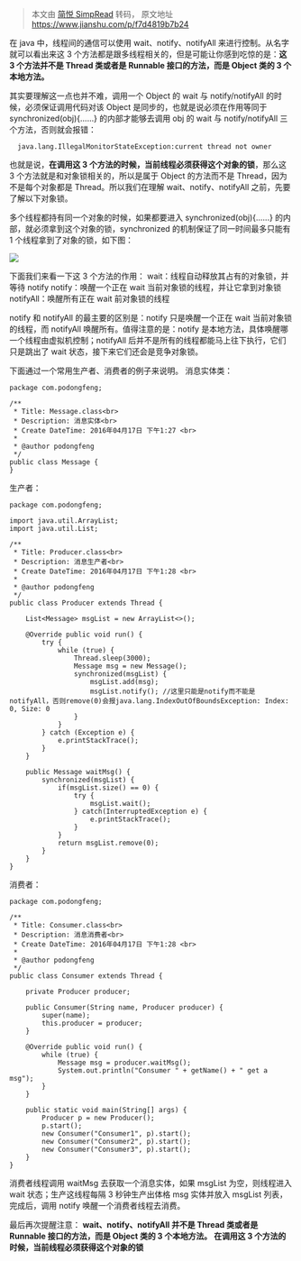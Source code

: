 > 本文由 [简悦 SimpRead](http://ksria.com/simpread/) 转码， 原文地址 https://www.jianshu.com/p/f7d4819b7b24

在 java 中，线程间的通信可以使用 wait、notify、notifyAll 来进行控制。从名字就可以看出来这 3 个方法都是跟多线程相关的，但是可能让你感到吃惊的是：**这 3 个方法并不是 Thread 类或者是 Runnable 接口的方法，而是 Object 类的 3 个本地方法。**

其实要理解这一点也并不难，调用一个 Object 的 wait 与 notify/notifyAll 的时候，必须保证调用代码对该 Object 是同步的，也就是说必须在作用等同于 synchronized(obj){......} 的内部才能够去调用 obj 的 wait 与 notify/notifyAll 三个方法，否则就会报错：

```
  java.lang.IllegalMonitorStateException:current thread not owner

```

也就是说，**在调用这 3 个方法的时候，当前线程必须获得这个对象的锁**，那么这 3 个方法就是和对象锁相关的，所以是属于 Object 的方法而不是 Thread，因为不是每个对象都是 Thread。所以我们在理解 wait、notify、notifyAll 之前，先要了解以下对象锁。

多个线程都持有同一个对象的时候，如果都要进入 synchronized(obj){......} 的内部，就必须拿到这个对象的锁，synchronized 的机制保证了同一时间最多只能有 1 个线程拿到了对象的锁，如下图：

![](https://upload-images.jianshu.io/upload_images/151858-c1d566181a8034cc.png)

下面我们来看一下这 3 个方法的作用：
wait：线程自动释放其占有的对象锁，并等待 notify
notify：唤醒一个正在 wait 当前对象锁的线程，并让它拿到对象锁
notifyAll：唤醒所有正在 wait 前对象锁的线程

notify 和 notifyAll 的最主要的区别是：notify 只是唤醒一个正在 wait 当前对象锁的线程，而 notifyAll 唤醒所有。值得注意的是：notify 是本地方法，具体唤醒哪一个线程由虚拟机控制；notifyAll 后并不是所有的线程都能马上往下执行，它们只是跳出了 wait 状态，接下来它们还会是竞争对象锁。

下面通过一个常用生产者、消费者的例子来说明。
消息实体类：

```
package com.podongfeng;

/**
 * Title: Message.class<br>
 * Description: 消息实体<br>
 * Create DateTime: 2016年04月17日 下午1:27 <br>
 *
 * @author podongfeng
 */
public class Message {
}

```

生产者：

```
package com.podongfeng;

import java.util.ArrayList;
import java.util.List;

/**
 * Title: Producer.class<br>
 * Description: 消息生产者<br>
 * Create DateTime: 2016年04月17日 下午1:28 <br>
 *
 * @author podongfeng
 */
public class Producer extends Thread {

    List<Message> msgList = new ArrayList<>();

    @Override public void run() {
        try {
            while (true) {
                Thread.sleep(3000);
                Message msg = new Message();
                synchronized(msgList) {
                    msgList.add(msg);
                    msgList.notify(); //这里只能是notify而不能是notifyAll，否则remove(0)会报java.lang.IndexOutOfBoundsException: Index: 0, Size: 0
                }
            }
        } catch (Exception e) {
            e.printStackTrace();
        }
    }

    public Message waitMsg() {
        synchronized(msgList) {
            if(msgList.size() == 0) {
                try {
                    msgList.wait();
                } catch(InterruptedException e) {
                    e.printStackTrace();
                }
            }
            return msgList.remove(0);
        }
    }
}

```

消费者：

```
package com.podongfeng;

/**
 * Title: Consumer.class<br>
 * Description: 消息消费者<br>
 * Create DateTime: 2016年04月17日 下午1:28 <br>
 *
 * @author podongfeng
 */
public class Consumer extends Thread {

    private Producer producer;

    public Consumer(String name, Producer producer) {
        super(name);
        this.producer = producer;
    }

    @Override public void run() {
        while (true) {
            Message msg = producer.waitMsg();
            System.out.println("Consumer " + getName() + " get a msg");
        }
    }

    public static void main(String[] args) {
        Producer p = new Producer();
        p.start();
        new Consumer("Consumer1", p).start();
        new Consumer("Consumer2", p).start();
        new Consumer("Consumer3", p).start();
    }
}

```

消费者线程调用 waitMsg 去获取一个消息实体，如果 msgList 为空，则线程进入 wait 状态；生产这线程每隔 3 秒钟生产出体格 msg 实体并放入 msgList 列表，完成后，调用 notify 唤醒一个消费者线程去消费。

最后再次提醒注意：
**wait、notify、notifyAll 并不是 Thread 类或者是 Runnable 接口的方法，而是 Object 类的 3 个本地方法。**
**在调用这 3 个方法的时候，当前线程必须获得这个对象的锁**